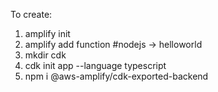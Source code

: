 To create:
1. amplify init
2. amplify add function #nodejs -> helloworld
3. mkdir cdk
4. cdk init app --language typescript
5. npm i @aws-amplify/cdk-exported-backend
